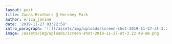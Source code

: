 ```yaml
---
layout: post
title: Jonas Brothers @ Hershey Park
author: erica_janine
date: '2019-11-27 03:22:58'
intro_paragraph: '![](/assets/img/uploads/screen-shot-2019-11-27-at-3.22.49-am.png)'
image: /assets/img/uploads/screen-shot-2019-11-27-at-3.22.49-am.png
---
```


